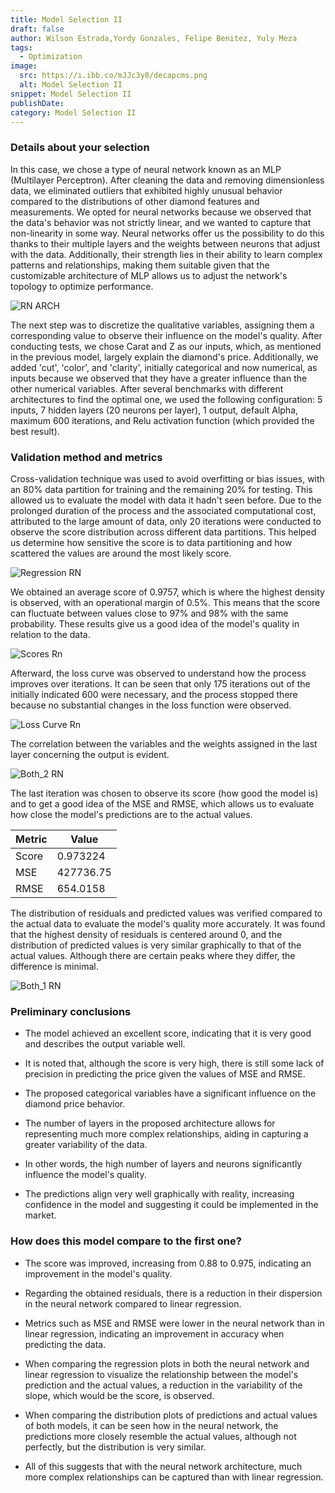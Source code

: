 ```yaml
---
title: Model Selection II
draft: false
author: Wilson Estrada,Yordy Gonzales, Felipe Benitez, Yuly Meza 
tags:
  - Optimization
image:
  src: https://i.ibb.co/mJJc3y8/decapcms.png
  alt: Model Selection II
snippet: Model Selection II
publishDate:
category: Model Selection II
---
```


### Details about your selection

In this case, we chose a type of neural network known as an MLP (Multilayer Perceptron). After cleaning the data and removing dimensionless data, we eliminated outliers that exhibited highly unusual behavior compared to the distributions of other diamond features and measurements. We opted for neural networks because we observed that the data's behavior was not strictly linear, and we wanted to capture that non-linearity in some way. Neural networks offer us the possibility to do this thanks to their multiple layers and the weights between neurons that adjust with the data. Additionally, their strength lies in their ability to learn complex patterns and relationships, making them suitable given that the customizable architecture of MLP allows us to adjust the network's topology to optimize performance.

![RN ARCH](https://github.com/wilsone24/Optimization-Project/assets/118389840/276c172b-8880-4180-8329-57c2ee6b3fa6)

The next step was to discretize the qualitative variables, assigning them a corresponding value to observe their influence on the model's quality. After conducting tests, we chose Carat and Z as our inputs, which, as mentioned in the previous model, largely explain the diamond's price. Additionally, we added 'cut', 'color', and 'clarity', initially categorical and now numerical, as inputs because we observed that they have a greater influence than the other numerical variables. After several benchmarks with different architectures to find the optimal one, we used the following configuration: 5 inputs, 7 hidden layers (20 neurons per layer), 1 output, default Alpha, maximum 600 iterations, and Relu activation function (which provided the best result).

### Validation method and metrics

Cross-validation technique was used to avoid overfitting or bias issues, with an 80% data partition for training and the remaining 20% for testing. This allowed us to evaluate the model with data it hadn't seen before. Due to the prolonged duration of the process and the associated computational cost, attributed to the large amount of data, only 20 iterations were conducted to observe the score distribution across different data partitions. This helped us determine how sensitive the score is to data partitioning and how scattered the values are around the most likely score.

![Regression RN](https://github.com/wilsone24/Optimization-Project/assets/118389840/6255603a-459f-4f43-88e6-a8a1b2bb3ad2)

We obtained an average score of 0.9757, which is where the highest density is observed, with an operational margin of 0.5%. This means that the score can fluctuate between values close to 97% and 98% with the same probability. These results give us a good idea of the model's quality in relation to the data.

![Scores Rn](https://github.com/wilsone24/Optimization-Project/assets/118389840/bfe83748-4967-40ea-81c0-80346283f111)

Afterward, the loss curve was observed to understand how the process improves over iterations. It can be seen that only 175 iterations out of the initially indicated 600 were necessary, and the process stopped there because no substantial changes in the loss function were observed.

![Loss Curve Rn](https://github.com/wilsone24/Optimization-Project/assets/118389840/36d594ee-5625-4f70-ac99-16b59b932826)

The correlation between the variables and the weights assigned in the last layer concerning the output is evident.

![Both_2 RN](https://github.com/wilsone24/Optimization-Project/assets/118389840/c945c06e-04dd-4ba9-b666-b9e1efa53e39)

The last iteration was chosen to observe its score (how good the model is) and to get a good idea of the MSE and RMSE, which allows us to evaluate how close the model's predictions are to the actual values.

| Metric    | Value     |
|-----------|-----------|
| Score    | 0.973224   |
| MSE      | 427736.75  |
| RMSE     | 654.0158   |

The distribution of residuals and predicted values was verified compared to the actual data to evaluate the model's quality more accurately. It was found that the highest density of residuals is centered around 0, and the distribution of predicted values is very similar graphically to that of the actual values. Although there are certain peaks where they differ, the difference is minimal.

![Both_1 RN](https://github.com/wilsone24/Optimization-Project/assets/118389840/2be81d1b-ec71-4ab7-877d-d80109430336)

### Preliminary conclusions

* The model achieved an excellent score, indicating that it is very good and describes the output variable well.

* It is noted that, although the score is very high, there is still some lack of precision in predicting the price given the values of MSE and RMSE.

* The proposed categorical variables have a significant influence on the diamond price behavior.

* The number of layers in the proposed architecture allows for representing much more complex relationships, aiding in capturing a greater variability of the data.

* In other words, the high number of layers and neurons significantly influence the model's quality.

* The predictions align very well graphically with reality, increasing confidence in the model and suggesting it could be implemented in the market.

### How does this model compare to the first one?

* The score was improved, increasing from 0.88 to 0.975, indicating an improvement in the model's quality.

* Regarding the obtained residuals, there is a reduction in their dispersion in the neural network compared to linear regression.

* Metrics such as MSE and RMSE were lower in the neural network than in linear regression, indicating an improvement in accuracy when predicting the data.

* When comparing the regression plots in both the neural network and linear regression to visualize the relationship between the model's prediction and the actual values, a reduction in the variability of the slope, which would be the score, is observed.

* When comparing the distribution plots of predictions and actual values of both models, it can be seen how in the neural network, the predictions more closely resemble the actual values, although not perfectly, but the distribution is very similar.

* All of this suggests that with the neural network architecture, much more complex relationships can be captured than with linear regression.
